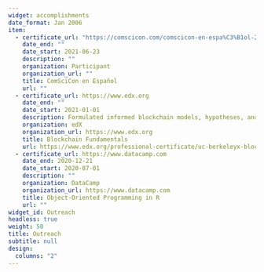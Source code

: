 ```yaml
---
widget: accomplishments
date_format: Jan 2006
item:
  - certificate_url: "https://comscicon.com/comscicon-en-espa%C3%B1ol-2021"
    date_end: ""
    date_start: 2021-06-23
    description: ""
    organization: Participant
    organization_url: ""
    title: ComSciCon en Español
    url: ""
  - certificate_url: https://www.edx.org
    date_end: ""
    date_start: 2021-01-01
    description: Formulated informed blockchain models, hypotheses, and use cases.
    organization: edX
    organization_url: https://www.edx.org
    title: Blockchain Fundamentals
    url: https://www.edx.org/professional-certificate/uc-berkeleyx-blockchain-fundamentals
  - certificate_url: https://www.datacamp.com
    date_end: 2020-12-21
    date_start: 2020-07-01
    description: ""
    organization: DataCamp
    organization_url: https://www.datacamp.com
    title: Object-Oriented Programming in R
    url: ""
widget_id: Outreach
headless: true
weight: 50
title: Outreach
subtitle: null
design:
  columns: "2"
---
```

